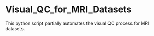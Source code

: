# Visual_QC_for_MRI_Datasets
This python script partially automates the visual QC process for MRI datasets.
